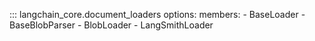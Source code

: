 ::: langchain_core.document_loaders
    options:
      members:
        - BaseLoader
        - BaseBlobParser
        - BlobLoader
        - LangSmithLoader
